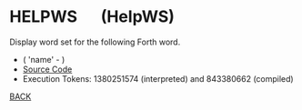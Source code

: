 # HELPWS &emsp; (HelpWS)
Display word set for the following Forth word.
* ( 'name' - )
* [Source Code](../words/amc_ext/HelpWS.cs)
* Execution Tokens: 1380251574 (interpreted) and 843380662 (compiled)


[BACK](builtins.md#HelpWS)
